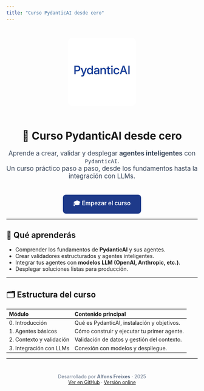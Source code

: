 ```yaml
---
title: "Curso PydanticAI desde cero"
---
```


<div style="text-align:center; margin-top:40px;">
  <img src="assets/logo.png" alt="Logo del curso" width="180" style="border-radius:12px; margin-bottom:20px;" />
  
  # 🚀 Curso **PydanticAI desde cero**

  <p style="font-size:1.2em; color:#334155; max-width:700px; margin:auto;">
    Aprende a crear, validar y desplegar <strong>agentes inteligentes</strong> con <code>PydanticAI</code>.<br>
    Un curso práctico paso a paso, desde los fundamentos hasta la integración con LLMs.
  </p>

  <a href="00-introduccion/README.html" style="
    display:inline-block;
    background-color:#1e3a8a;
    color:white;
    padding:12px 28px;
    margin-top:25px;
    border-radius:8px;
    font-weight:600;
    text-decoration:none;
    font-size:1.1em;
  ">🎓 Empezar el curso</a>
</div>

---

## 🧠 Qué aprenderás

- Comprender los fundamentos de **PydanticAI** y sus agentes.  
- Crear validadores estructurados y agentes inteligentes.  
- Integrar tus agentes con **modelos LLM (OpenAI, Anthropic, etc.)**.  
- Desplegar soluciones listas para producción.

---

## 🗂️ Estructura del curso

| Módulo | Contenido principal |
|:-------|:--------------------|
| 0. Introducción | Qué es PydanticAI, instalación y objetivos. |
| 1. Agentes básicos | Cómo construir y ejecutar tu primer agente. |
| 2. Contexto y validación | Validación de datos y gestión del contexto. |
| 3. Integración con LLMs | Conexión con modelos y despliegue. |

---

<div style="text-align:center; margin-top:40px; font-size:0.9em; color:#64748b;">
  Desarrollado por <strong>Alfons Freixes</strong> · 2025<br>
  <a href="https://github.com/alfonsfreixes/pydanticai-course" target="_blank">Ver en GitHub</a> · 
  <a href="https://alfonsfreixes.github.io/pydanticai-course/" target="_blank">Versión online</a>
</div>

